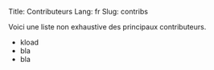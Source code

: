 Title: Contributeurs
Lang: fr
Slug: contribs

Voici une liste non exhaustive des principaux contributeurs.

* kload
* bla
* bla
